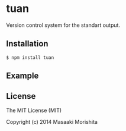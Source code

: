 # tuan

Version control system for the  standart output.

## Installation

```shell
$ npm install tuan
```

## Example

## License

The MIT License (MIT)

Copyright (c) 2014 Masaaki Morishita

